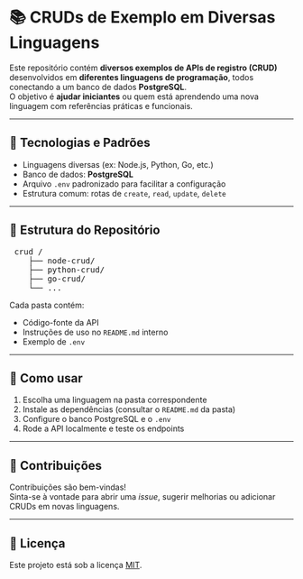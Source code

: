 # 📚 CRUDs de Exemplo em Diversas Linguagens

Este repositório contém **diversos exemplos de APIs de registro (CRUD)** desenvolvidos em **diferentes linguagens de programação**, todos conectando a um banco de dados **PostgreSQL**.  
O objetivo é **ajudar iniciantes** ou quem está aprendendo uma nova linguagem com referências práticas e funcionais.

---

## 🚀 Tecnologias e Padrões

- Linguagens diversas (ex: Node.js, Python, Go, etc.)
- Banco de dados: **PostgreSQL**
- Arquivo `.env` padronizado para facilitar a configuração
- Estrutura comum: rotas de `create`, `read`, `update`, `delete`

---

## 📂 Estrutura do Repositório
<pre> crud / 
    ├── node-crud/ 
    ├── python-crud/ 
    ├── go-crud/ 
    └── ...  </pre>

Cada pasta contém:
- Código-fonte da API
- Instruções de uso no `README.md` interno
- Exemplo de `.env`

---

## 🧪 Como usar

1. Escolha uma linguagem na pasta correspondente
2. Instale as dependências (consultar o `README.md` da pasta)
3. Configure o banco PostgreSQL e o `.env`
4. Rode a API localmente e teste os endpoints

---

## 🤝 Contribuições

Contribuições são bem-vindas!  
Sinta-se à vontade para abrir uma _issue_, sugerir melhorias ou adicionar CRUDs em novas linguagens.

---

## 📄 Licença

Este projeto está sob a licença [MIT](LICENSE).
